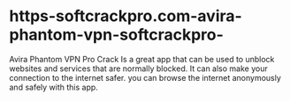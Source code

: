 # https-softcrackpro.com-avira-phantom-vpn-softcrackpro-
Avira Phantom VPN Pro Crack  Is a great app that can be used to unblock websites and services that are normally blocked. It can also make your connection to the internet safer. you can browse the internet anonymously and safely with this app.
